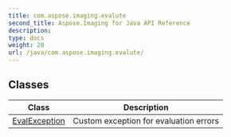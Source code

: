 ```yaml
---
title: com.aspose.imaging.evalute
second_title: Aspose.Imaging for Java API Reference
description: 
type: docs
weight: 20
url: /java/com.aspose.imaging.evalute/
---
```


## Classes

| Class | Description |
| --- | --- |
| [EvalException](../com.aspose.imaging.evalute/evalexception) | Custom exception for evaluation errors |
